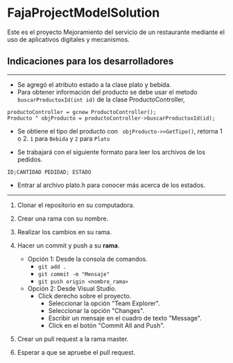 # FajaProjectModelSolution
Este es el proyecto Mejoramiento del servicio de un restaurante mediante el uso de aplicativos digitales y mecanismos.

## Indicaciones para los desarrolladores
---
* Se agregó el atributo estado a la clase plato y bebida.
* Para obtener información del producto se debe usar el metodo ` buscarProductoxId(int id)` de la clase ProductoController,
```
productoController = gcnew ProductoController();
Producto ^ objProducto = productoController->buscarProductoxId(id);
```
* Se obtiene el tipo del producto con ` objProducto->>GetTipo()`, retorna 1 o 2. `1` para `Bebida` y `2` para `Plato`

* Se  trabajará con el siguiente formato para leer los archivos de los pedidos.
``` 
ID;CANTIDAD PEDIDAD; ESTADO
```
* Entrar al archivo plato.h para conocer más acerca de los estados.


---
1. Clonar el repositorio en su computadora. 
2. Crear una rama con su nombre.
3. Realizar los cambios en su rama.
4. Hacer un commit y push a su **rama**. 
	- Opción 1: Desde la consola de comandos.
		- `git add .`
		- `git commit -m "Mensaje"`
		- `git push origin <nombre_rama>`
	- Opción 2: Desde Visual Studio.
		- Click derecho sobre el proyecto.
			- Seleccionar la opción "Team Explorer".
			- Seleccionar la opción "Changes".
			- Escribir un mensaje en el cuadro de texto "Message".
			- Click en el botón "Commit All and Push".

5. Crear un pull request a la rama master.
6. Esperar a que se apruebe el pull request.